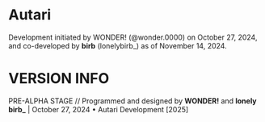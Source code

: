 # Autari
Development initiated by WONDER! (@wonder.0000) on October 27, 2024, and co-developed by **birb** (lonelybirb_) as of November 14, 2024.
# VERSION INFO
PRE-ALPHA STAGE // Programmed and designed by **WONDER!** and **lonely birb_** | October 27, 2024 • Autari Development [2025]
